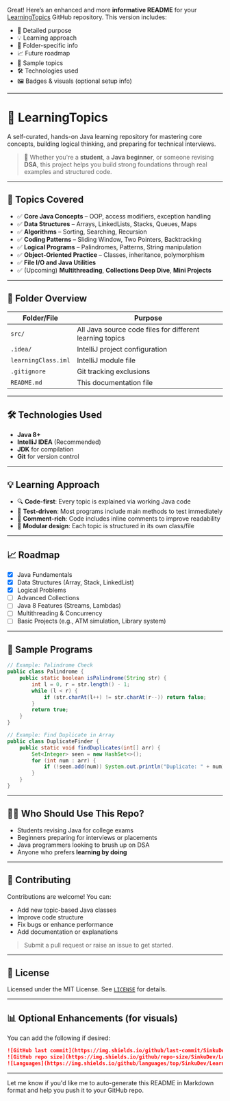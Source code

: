 Great! Here’s an enhanced and more **informative README** for your [LearningTopics](https://github.com/SinkuDev/LearningTopics) GitHub repository. This version includes:

* 🧠 Detailed purpose
* 💡 Learning approach
* 📂 Folder-specific info
* 📈 Future roadmap
* 🧪 Sample topics
* 🛠 Technologies used
* 🖼 Badges & visuals (optional setup info)

---

# 📘 LearningTopics

A self-curated, hands-on Java learning repository for mastering core concepts, building logical thinking, and preparing for technical interviews.

> 🚀 Whether you're a **student**, a **Java beginner**, or someone revising **DSA**, this project helps you build strong foundations through real examples and structured code.

---

## 🧠 Topics Covered

* ✅ **Core Java Concepts** – OOP, access modifiers, exception handling
* ✅ **Data Structures** – Arrays, LinkedLists, Stacks, Queues, Maps
* ✅ **Algorithms** – Sorting, Searching, Recursion
* ✅ **Coding Patterns** – Sliding Window, Two Pointers, Backtracking
* ✅ **Logical Programs** – Palindromes, Patterns, String manipulation
* ✅ **Object-Oriented Practice** – Classes, inheritance, polymorphism
* ✅ **File I/O and Java Utilities**
* ✅ (Upcoming) **Multithreading**, **Collections Deep Dive**, **Mini Projects**

---

## 📂 Folder Overview

| Folder/File         | Purpose                                                  |
| ------------------- | -------------------------------------------------------- |
| `src/`              | All Java source code files for different learning topics |
| `.idea/`            | IntelliJ project configuration                           |
| `learningClass.iml` | IntelliJ module file                                     |
| `.gitignore`        | Git tracking exclusions                                  |
| `README.md`         | This documentation file                                  |

---

## 🛠 Technologies Used

* **Java 8+**
* **IntelliJ IDEA** (Recommended)
* **JDK** for compilation
* **Git** for version control

---

## 💡 Learning Approach

* 🔍 **Code-first**: Every topic is explained via working Java code
* 🧪 **Test-driven**: Most programs include main methods to test immediately
* 📖 **Comment-rich**: Code includes inline comments to improve readability
* 🧱 **Modular design**: Each topic is structured in its own class/file

---

## 📈 Roadmap

* [x] Java Fundamentals
* [x] Data Structures (Array, Stack, LinkedList)
* [x] Logical Problems
* [ ] Advanced Collections
* [ ] Java 8 Features (Streams, Lambdas)
* [ ] Multithreading & Concurrency
* [ ] Basic Projects (e.g., ATM simulation, Library system)

---

## 🧪 Sample Programs

```java
// Example: Palindrome Check
public class Palindrome {
    public static boolean isPalindrome(String str) {
        int l = 0, r = str.length() - 1;
        while (l < r) {
            if (str.charAt(l++) != str.charAt(r--)) return false;
        }
        return true;
    }
}
```

```java
// Example: Find Duplicate in Array
public class DuplicateFinder {
    public static void findDuplicates(int[] arr) {
        Set<Integer> seen = new HashSet<>();
        for (int num : arr) {
            if (!seen.add(num)) System.out.println("Duplicate: " + num);
        }
    }
}
```

---

## 🙋‍♂️ Who Should Use This Repo?

* Students revising Java for college exams
* Beginners preparing for interviews or placements
* Java programmers looking to brush up on DSA
* Anyone who prefers **learning by doing**

---

## 🤝 Contributing

Contributions are welcome! You can:

* Add new topic-based Java classes
* Improve code structure
* Fix bugs or enhance performance
* Add documentation or explanations

> Submit a pull request or raise an issue to get started.

---

## 📄 License

Licensed under the MIT License.
See [`LICENSE`](LICENSE) for details.

---

## 📊 Optional Enhancements (for visuals)

You can add the following if desired:

```md
![GitHub last commit](https://img.shields.io/github/last-commit/SinkuDev/LearningTopics)
![GitHub repo size](https://img.shields.io/github/repo-size/SinkuDev/LearningTopics)
![Languages](https://img.shields.io/github/languages/top/SinkuDev/LearningTopics)
```

---

Let me know if you'd like me to auto-generate this README in Markdown format and help you push it to your GitHub repo.
